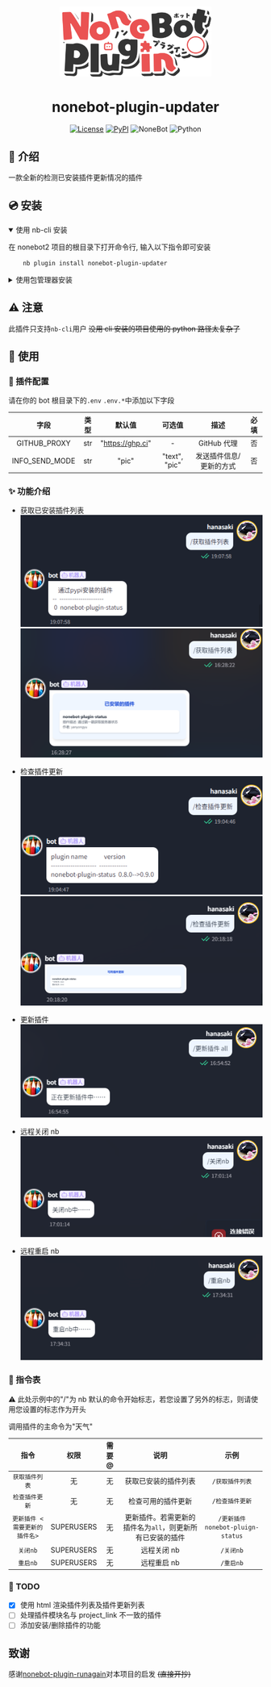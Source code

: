 <div align="center">

<a href="https://v2.nonebot.dev/store">
    <img src="./docs/NoneBotPlugin.svg" width="300" alt="logo">
</a>

# nonebot-plugin-updater

[![License](https://img.shields.io/github/license/hanasa2023/nonebot-plugin-updater.svg)](./LICENSE)
[![PyPI](https://img.shields.io/pypi/v/nonebot-plugin-updater.svg)](https://pypi.python.org/pypi/nonebot-plugin-updater)
![NoneBot](https://img.shields.io/badge/nonebot-2.3.0+-red.svg)
![Python](https://img.shields.io/badge/python-3.9+-blue.svg)

</div>

## 📖 介绍

一款全新的检测已安装插件更新情况的插件

## 💿 安装

<details open>
<summary>使用 nb-cli 安装</summary>

在 nonebot2 项目的根目录下打开命令行, 输入以下指令即可安装

```sh
    nb plugin install nonebot-plugin-updater
```

</details>

<details>
<summary>使用包管理器安装</summary>

在 nonebot2 项目的插件目录下, 打开命令行, 根据你使用的包管理器, 输入相应的安装命令

<details>
<summary>pip</summary>

```sh
  pip install nonebot-plugin-updater
```

</details>

打开 nonebot2 项目根目录下的 `pyproject.toml` 文件, 在 `[tool.nonebot]` 部分追加写入

```python
    plugins = ["nonebot_plugin_updater"]
```

</details>

## ⚠️ 注意

此插件只支持`nb-cli`用户 ~~没用 cli 安装的项目使用的 python 路径太复杂了~~

## 🎉 使用

### 🔧 插件配置

请在你的 bot 根目录下的`.env` `.env.*`中添加以下字段

|      字段      | 类型 |      默认值      |    可选值     |          描述           | 必填 |
| :------------: | :--: | :--------------: | :-----------: | :---------------------: | :--: |
|  GITHUB_PROXY  | str  | "https://ghp.ci" |       -       |       GitHub 代理       |  否  |
| INFO_SEND_MODE | str  |      "pic"       | "text", "pic" | 发送插件信息/更新的方式 |  否  |

### ✨ 功能介绍

- 获取已安装插件列表 <br>
  ![plugin_list](./docs/plugin_list.png)
  ![get_plugin_info](./docs/plugin_info.png)

- 检查插件更新<br>
  ![check_update](./docs/check_update.png)
  ![check_update](./docs/check_update_pic.png)

- 更新插件<br>
  ![update_plugin](./docs/update_plugin.png)

- 远程关闭 nb<br>
  ![close_nb](./docs/close_nb.png)

- 远程重启 nb <br>
  ![restart_nb](./docs/restart_nb.png)

### 🤖 指令表

⚠️ 此处示例中的"/"为 nb 默认的命令开始标志，若您设置了另外的标志，则请使用您设置的标志作为开头

调用插件的主命令为"天气"

|             指令              |    权限    | 需要@ |                           说明                            |               示例                |
| :---------------------------: | :--------: | :---: | :-------------------------------------------------------: | :-------------------------------: |
|        `获取插件列表`         |     无     |  无   |                   获取已安装的插件列表                    |          `/获取插件列表`          |
|        `检查插件更新`         |     无     |  无   |                    检查可用的插件更新                     |          `/检查插件更新`          |
| `更新插件 <需要更新的插件名>` | SUPERUSERS |  无   | 更新插件。若需更新的插件名为`all`，则更新所有已安装的插件 | `/更新插件 nonebot-pluign-status` |
|           `关闭nb`            | SUPERUSERS |  无   |                        远程关闭 nb                        |             `/关闭nb`             |
|           `重启nb`            | SUPERUSERS |  无   |                        远程重启 nb                        |             `/重启nb`             |

### 🚩 TODO

- [x] 使用 html 渲染插件列表及插件更新列表
- [ ] 处理插件模块名与 project_link 不一致的插件
- [ ] 添加安装/删除插件的功能

## 致谢

感谢[nonebot-plugin-runagain](https://github.com/NCBM/nonebot-plugin-runagain)对本项目的启发 ~~(直接开抄)~~
